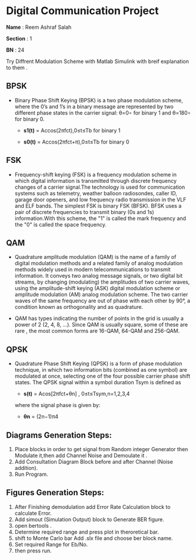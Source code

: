 
# Digital Communication Project

**Name** :  Reem Ashraf Salah

**Section** : 1

**BN** : 24

  Try Diffrent Modulation Scheme with Matlab Simulink with breif explanation to them .

## BPSK
 - Binary Phase Shift Keying (BPSK) is a two phase modulation scheme, where the 0’s and 1’s in a binary message are represented by two different phase states in the carrier signal: θ=0∘ for binary 1 and θ=180∘ for binary 0.
 
            
      - **s1(t)** = Accos(2πfct),0≤t≤Tb for binary 1
      
      - **s0(t)** = Accos(2πfct+π),0≤t≤Tb for binary 0
## FSK
- Frequency-shift keying (FSK) is a frequency modulation scheme in which digital information is transmitted through discrete frequency changes of a carrier signal.The technology is used for communication systems such as telemetry, weather balloon radiosondes, caller ID, garage door openers, and low frequency radio transmission in the VLF and ELF bands. The simplest FSK is binary FSK (BFSK). BFSK uses a pair of discrete frequencies to transmit binary (0s and 1s) information.With this scheme, the "1" is called the mark frequency and the "0" is called the space frequency.
    
## QAM
- Quadrature amplitude modulation (QAM) is the name of a family of digital modulation methods and a related family of analog modulation methods widely used in modern telecommunications to transmit information. It conveys two analog message signals, or two digital bit streams, by changing (modulating) the amplitudes of two carrier waves, using the amplitude-shift keying (ASK) digital modulation scheme or amplitude modulation (AM) analog modulation scheme. The two carrier waves of the same frequency are out of phase with each other by 90°, a condition known as orthogonality and as quadrature.

 - QAM has types indicating the number of points in the grid is usually a power of 2 (2, 4, 8, …). Since QAM is usually square, some of these are rare , the most common forms are 16-QAM, 64-QAM and 256-QAM. 

## QPSK
- Quadrature Phase Shift Keying (QPSK) is a form of phase modulation technique, in which two information bits (combined as one symbol) are modulated at once, selecting one of the four possible carrier phase shift states. The QPSK signal within a symbol duration Tsym is defined as

   -  **s(t)** = Acos[2πfct+θn] , 0≤t≤Tsym,n=1,2,3,4 
   
    where the signal phase is given by:

   -  **θn** = (2n−1)π4
## Diagrams Generation Steps:
1. Place blocks in order to get signal from Random integer Generator then Modulate it,then add Channel Noise and Demoulate it .
2. Add Consultation Diagram Block before and after Channel (Noise addition).
3. Run Program.

## Figures Generation Steps:
1. After Finishing demodulation add Error Rate Calculation block to calculate Error.
2. Add simout (Simulation Output) block to Generate BER figure.
3. open bertools .
4. Determine required range and press plot in theroretical bar.
4. shift to Monte Carlo bar Add .slx file and choose ber block name.
5. Set required Range for Eb/No.
6. then press run.


